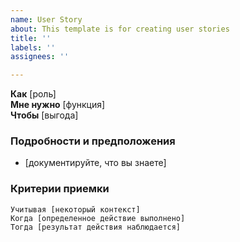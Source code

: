 ```yaml
---
name: User Story
about: This template is for creating user stories
title: ''
labels: ''
assignees: ''

---
```


**Как** [роль]  
 **Мне нужно** [функция]  
 **Чтобы** [выгода]  
   
 ### Подробности и предположения
 * [документируйте, что вы знаете]
   
 ### Критерии приемки  
   
 ```gherkin
 Учитывая [некоторый контекст]
 Когда [определенное действие выполнено]
 Тогда [результат действия наблюдается]
 ```
